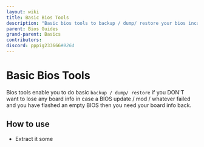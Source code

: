 ```yaml
---
layout: wiki
title: Basic Bios Tools
description: "Basic bios tools to backup / dump/ restore your bios incase of a bios failure"
parent: Bios Guides
grand-parent: Basics
contributors:
discord: pppig233666#9264
---
```


# Basic Bios Tools

Bios tools enable you to do basic ``backup / dump/ restore`` if you DON'T want to lose any board info in case a BIOS update / mod / whatever failed and you have flashed an empty BIOS then you need your board info back.

## How to use

- Extract it some
